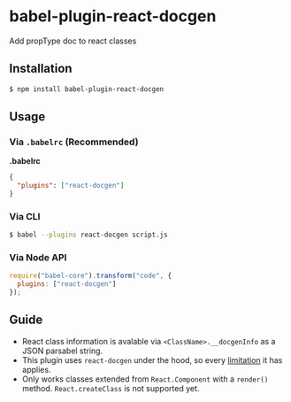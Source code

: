 # babel-plugin-react-docgen

Add propType doc to react classes

## Installation

```sh
$ npm install babel-plugin-react-docgen
```

## Usage

### Via `.babelrc` (Recommended)

**.babelrc**

```json
{
  "plugins": ["react-docgen"]
}
```

### Via CLI

```sh
$ babel --plugins react-docgen script.js
```

### Via Node API

```javascript
require("babel-core").transform("code", {
  plugins: ["react-docgen"]
});
```

## Guide

* React class information is avalable via `<ClassName>.__docgenInfo` as a JSON parsabel string.
* This plugin uses `react-docgen` under the hood, so every [limitation](https://github.com/reactjs/react-docgen#guidelines-for-default-resolvers-and-handlers) it has applies.
* Only works classes extended from `React.Component` with a `render()` method. `React.createClass` is not supported yet.
